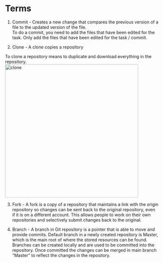 
# Terms

1. Commit - Creates a new change that compares the previous version of a file to the updated version of the file.  
To do a commit, you need to add the files that have been edited for the task.  Only add the files that have been edited for the task / commit.

2. Clone - A clone copies a repository

To clone a repository means to duplicate and download everything in the repository.
 <img width="437" alt="clone" src="https://user-images.githubusercontent.com/13598741/93671087-c2ab7180-fabd-11ea-886f-1b08154c1d77.PNG">

3. Fork - A fork is a copy of a repository that maintains a link with the origin repository so changes can be sent back 
to the original repository, even if it is on a different account.  This allows people to work on their own repositories 
and selectively submit changes back to the original.

4. Branch - A branch in Git repository is a pointer that is able to move and provide commits. 
Default branch in a newly created repository is Master, which is the main root of where the stored resources can be found. Branches can be created locally and are used to be committed into the repository. 
Once committed the changes can be merged in main branch “Master” to reflect the changes in the repository.
